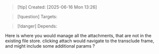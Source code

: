 
>[!tip] Created: [2025-06-16 Mon 13:26]

>[!question] Targets: 

>[!danger] Depends: 

Here is where you would manage all the attachments, that are not in the existing file store.
clicking attach would navigate to the transclude frame, and might include some additional params ?

